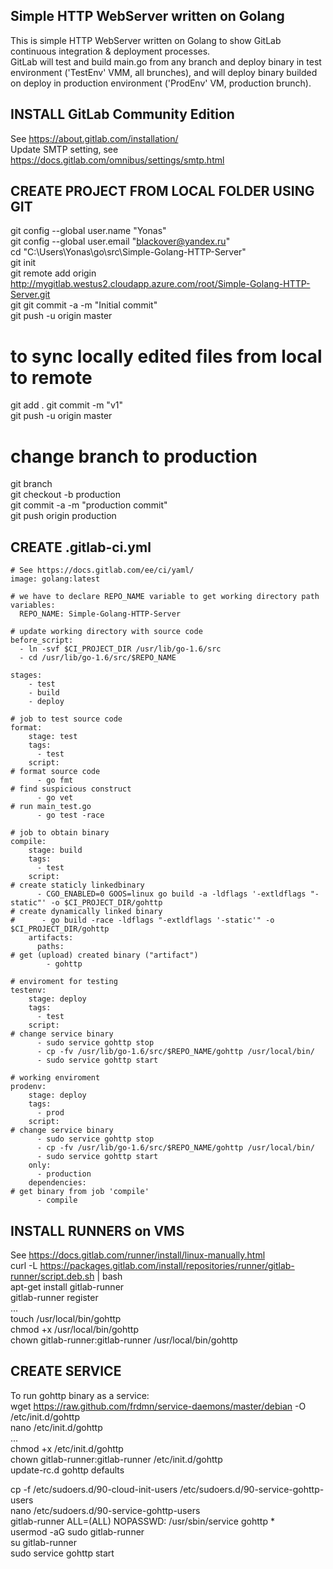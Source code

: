 ## Simple HTTP WebServer written on Golang
This is simple HTTP WebServer written on Golang to show GitLab continuous integration & deployment processes.  
GitLab will test and build main.go from any branch and deploy binary in test environment ('TestEnv' VMM, all brunches), and will deploy binary builded on deploy in production environment ('ProdEnv' VM, production brunch).   

## INSTALL GitLab Community Edition
See https://about.gitlab.com/installation/  
Update SMTP setting, see https://docs.gitlab.com/omnibus/settings/smtp.html  

## CREATE PROJECT FROM LOCAL FOLDER USING GIT
git config --global user.name "Yonas"  
git config --global user.email "blackover@yandex.ru"  
cd "C:\Users\Yonas\go\src\Simple-Golang-HTTP-Server"  
git init  
git remote add origin http://mygitlab.westus2.cloudapp.azure.com/root/Simple-Golang-HTTP-Server.git  
git git commit -a -m "Initial commit"  
git push -u origin master  
# to sync locally edited files from local to remote 
git add . 
git commit -m "v1"  
git push -u origin master  
# change branch to production  
git branch  
git checkout -b production  
git commit -a -m "production commit"  
git push origin production  

## CREATE .gitlab-ci.yml
```
# See https://docs.gitlab.com/ee/ci/yaml/
image: golang:latest

# we have to declare REPO_NAME variable to get working directory path
variables:
  REPO_NAME: Simple-Golang-HTTP-Server

# update working directory with source code
before_script:
  - ln -svf $CI_PROJECT_DIR /usr/lib/go-1.6/src
  - cd /usr/lib/go-1.6/src/$REPO_NAME

stages:
    - test
    - build
    - deploy

# job to test source code
format:
    stage: test
    tags:
      - test
    script:
# format source code
      - go fmt
# find suspicious construct
      - go vet
# run main_test.go
      - go test -race

# job to obtain binary
compile:
    stage: build
    tags:
      - test
    script:
# create staticly linkedbinary
      - CGO_ENABLED=0 GOOS=linux go build -a -ldflags '-extldflags "-static"' -o $CI_PROJECT_DIR/gohttp
# create dynamically linked binary
#      - go build -race -ldflags "-extldflags '-static'" -o $CI_PROJECT_DIR/gohttp
    artifacts:
      paths:
# get (upload) created binary ("artifact")
        - gohttp

# enviroment for testing
testenv:
    stage: deploy
    tags:
      - test
    script:
# change service binary
      - sudo service gohttp stop
      - cp -fv /usr/lib/go-1.6/src/$REPO_NAME/gohttp /usr/local/bin/
      - sudo service gohttp start

# working enviroment
prodenv:
    stage: deploy
    tags:
      - prod
    script:
# change service binary
      - sudo service gohttp stop
      - cp -fv /usr/lib/go-1.6/src/$REPO_NAME/gohttp /usr/local/bin/
      - sudo service gohttp start
    only:
      - production
    dependencies:
# get binary from job 'compile'
      - compile
```

## INSTALL RUNNERS on VMS
See https://docs.gitlab.com/runner/install/linux-manually.html  
curl -L https://packages.gitlab.com/install/repositories/runner/gitlab-runner/script.deb.sh | bash  
apt-get install gitlab-runner  
gitlab-runner register  
	...  
touch /usr/local/bin/gohttp  
chmod +x /usr/local/bin/gohttp  
chown gitlab-runner:gitlab-runner /usr/local/bin/gohttp  

## CREATE SERVICE
To run gohttp binary as a service:  
wget https://raw.github.com/frdmn/service-daemons/master/debian -O /etc/init.d/gohttp  
nano /etc/init.d/gohttp  
	...  
chmod +x /etc/init.d/gohttp  
chown gitlab-runner:gitlab-runner /etc/init.d/gohttp   
update-rc.d gohttp defaults  
 
cp -f /etc/sudoers.d/90-cloud-init-users /etc/sudoers.d/90-service-gohttp-users  
nano /etc/sudoers.d/90-service-gohttp-users  
	gitlab-runner ALL=(ALL) NOPASSWD: /usr/sbin/service gohttp *  
usermod -aG sudo gitlab-runner  
su gitlab-runner  
sudo service gohttp start  
